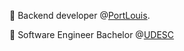 🌱 Backend developer @<a href="https://www.portlouis.inf.br/">PortLouis</a>.
 
🌱 Software Engineer Bachelor @<a href="https://www.udesc.br/ceavi">UDESC</a>



 

